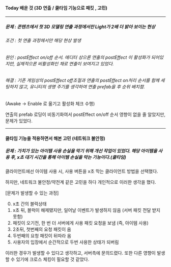 #### Today 배운 것 (3D 연출 / 쿨타임 기능으로 패킷 , 고민)
------
##### 문제 : 콘텐츠에서 첫 3D 모델링 연출 과정에서만 Light가 2배 더 밝아 보이는 현상
###### 조건 : 첫 연출 과정에서만 해당 현상 발생
###### 원인 : postEffect on/off 순서. 에디터 상으론 연출의 postEffect 이 활성화가 되어있지만, 실제적으론 비활성화인 채로 연출이 보여지고 있었다. 
###### 해결 : 기존 게임상의 postEffect off조절과 연출의 postEffect on처리 순서를 함께 세팅하지 않고, 유니티의 생명 주기를 생각하여 연출 prefab을 후 순위 배치함.
(Awake -> Enable 로 옮기고 활성화 체크 수행)

연출의 prefab 로딩이 비동기화여서 postEffect on/off 순서 영향이 없을 줄 알았지만, 문제가 있었다.

----
#### 쿨타임 기능을 적용하면서 해본 고민 (네트워크 불안정)
##### 문제 : 가치가 있는 아이템 사용 손실을 막기 위해 개선 작업이 있었다. 해당 아이템을 사용 후, x초 대기 시간을 통해 아이템 손실을 막는 기능이다.(쿨타임)
클라이언트에선 아이템 사용 시, 사용 버튼을 x초 막는 클라이언트 방법을 선택했다. 

하지만, 네트워크 불안정/약전계 같은 고민을 하다 개인적으로 이러한 생각을 했다.

[문제가 발생할 수 있는 과정]

0. x초 간의 블럭상태
1. x초 뒤, 블럭이 해제됐지만, 일어날 이벤트가 발생하지 않음 (서버 패킷 전달 받지 못함)
2. 패킷이 오기전, 한 번 더 서버에게 사용 패킷 요청을 보냄 (즉, 아이템 사용)
3. 2초뒤, 첫번째의 요청 패킷이 옴
4. 두번째의 요청 패킷이 뒤따라 옴
5. 사용자의 입장에서 순간적으로 두번 사용한 상태가 되버림

이러한 경우가 발생할 수 있다고 생각하고, 서버측에 문의드렸다.
또한 다른 영향이 발생할 수 있기에 크로스 체킹이 필요할 것 같았다.

